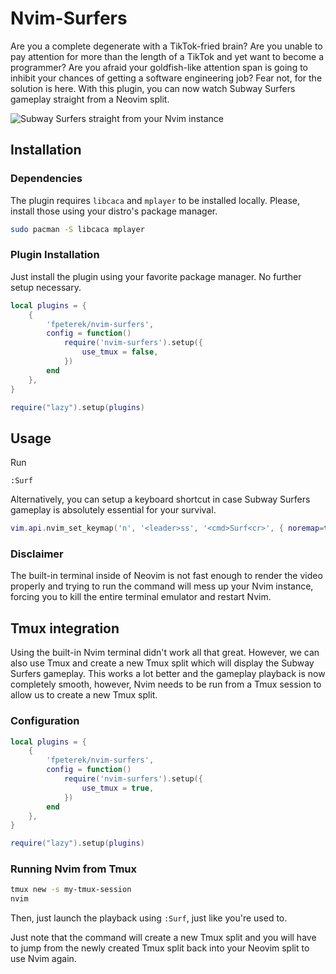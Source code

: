 # Nvim-Surfers

Are you a complete degenerate with a TikTok-fried brain? Are you unable to pay attention for more
than the length of a TikTok and yet want to become a programmer? Are you afraid your goldfish-like
attention span is going to inhibit your chances of getting a software engineering job? Fear not,
for the solution is here. With this plugin, you can now watch Subway Surfers gameplay straight
from a Neovim split.

![Subway Surfers straight from your Nvim instance](surfers.gif)

## Installation

### Dependencies

The plugin requires `libcaca` and `mplayer` to be installed locally. Please, install those using
your distro's package manager.

```sh
sudo pacman -S libcaca mplayer
```

### Plugin Installation

Just install the plugin using your favorite package manager. No further setup necessary.

```lua
local plugins = {
    {
        'fpeterek/nvim-surfers',
        config = function()
            require('nvim-surfers').setup({
                use_tmux = false,
            })
        end
    },
}

require("lazy").setup(plugins)
```

## Usage

Run

```vim
:Surf
```

Alternatively, you can setup a keyboard shortcut in case Subway Surfers gameplay is absolutely
essential for your survival.

```lua
vim.api.nvim_set_keymap('n', '<leader>ss', '<cmd>Surf<cr>', { noremap=true })
```

### Disclaimer

The built-in terminal inside of Neovim is not fast enough to render the video properly and trying
to run the command will mess up your Nvim instance, forcing you to kill the entire terminal
emulator and restart Nvim.

## Tmux integration

Using the built-in Nvim terminal didn't work all that great. However, we can also use Tmux and
create a new Tmux split which will display the Subway Surfers gameplay. This works a lot better
and the gameplay playback is now completely smooth, however, Nvim needs to be run from a Tmux
session to allow us to create a new Tmux split.

### Configuration

```lua
local plugins = {
    {
        'fpeterek/nvim-surfers',
        config = function()
            require('nvim-surfers').setup({
                use_tmux = true,
            })
        end
    },
}

require("lazy").setup(plugins)
```

### Running Nvim from Tmux

```sh
tmux new -s my-tmux-session
nvim
```

Then, just launch the playback using `:Surf`, just like you're used to.

Just note that the command will create a new Tmux split and you will have to jump from the newly
created Tmux split back into your Neovim split to use Nvim again.
